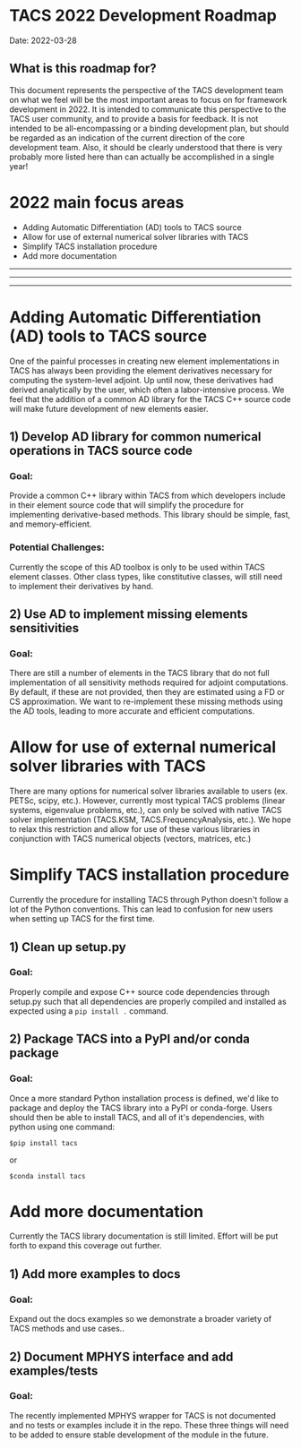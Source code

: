 TACS 2022 Development Roadmap
=================================

Date: 2022-03-28

## What is this roadmap for?
This document represents the perspective of the TACS development team on what we feel will be the most important areas to focus on for framework development in 2022.
It is intended to communicate this perspective to the TACS user community, and to provide a basis for feedback.
It is not intended to be all-encompassing or a binding  development plan, but should be regarded as an indication of the current direction of the core development team.
Also, it should be clearly understood that there is very probably more listed here than can actually be accomplished in a single year!

# 2022 main focus areas
- Adding Automatic Differentiation (AD) tools to TACS source
- Allow for use of external numerical solver libraries with TACS
- Simplify TACS installation procedure
- Add more documentation

----------------------------------------------
----------------------------------------------
----------------------------------------------

# Adding Automatic Differentiation (AD) tools to TACS source

One of the painful processes in creating new element implementations in TACS has always been providing the element derivatives necessary for computing the system-level adjoint.
Up until now, these derivatives had derived analytically by the user, which often a labor-intensive process.
We feel that the addition of a common AD library for the TACS C++ source code will make future development of new elements easier.

## 1) Develop AD library for common numerical operations in TACS source code

### Goal:
Provide a common C++ library within TACS from which developers include in their element source code that will simplify the procedure for implementing derivative-based methods.
This library should be simple, fast, and memory-efficient.

### Potential Challenges:
Currently the scope of this AD toolbox is only to be used within TACS element classes. Other class types, like constitutive classes,
will still need to implement their derivatives by hand.

## 2) Use AD to implement missing elements sensitivities

### Goal:
There are still a number of elements in the TACS library that do not full implementation of all sensitivity methods required for adjoint computations.
By default, if these are not provided, then they are estimated using a FD or CS approximation.
We want to re-implement these missing methods using the AD tools, leading to more accurate and efficient computations.

# Allow for use of external numerical solver libraries with TACS
There are many options for numerical solver libraries available to users (ex. PETSc, scipy, etc.).
However, currently most typical TACS problems (linear systems, eigenvalue problems, etc.),
can only be solved with native TACS solver implementation (TACS.KSM, TACS.FrequencyAnalysis, etc.).
We hope to relax this restriction and allow for use of these various libraries in conjunction with TACS numerical objects (vectors, matrices, etc.)

# Simplify TACS installation procedure
Currently the procedure for installing TACS through Python doesn't follow a lot of the Python conventions.
This can lead to confusion for new users when setting up TACS for the first time.

## 1) Clean up setup.py

### Goal:
Properly compile and expose C++ source code dependencies through setup.py such that all dependencies are properly
compiled and installed as expected using a `pip install .` command.

## 2) Package TACS into a PyPI and/or conda package

### Goal:
Once a more standard Python installation process is defined, we'd like to package and deploy the TACS library into a PyPI or conda-forge.
Users should then be able to install TACS, and all of it's dependencies, with python using one command:
```
$pip install tacs
```
or
```
$conda install tacs
```

# Add more documentation
Currently the TACS library documentation is still limited. Effort will be put forth to expand this coverage out further.

## 1) Add more examples to docs

### Goal:
Expand out the docs examples so we demonstrate a broader variety of TACS methods and use cases..

## 2) Document MPHYS interface and add examples/tests

### Goal:
The recently implemented MPHYS wrapper for TACS is not documented and no tests or examples include it in the repo.
These three things will need to be added to ensure stable development of the module in the future.
